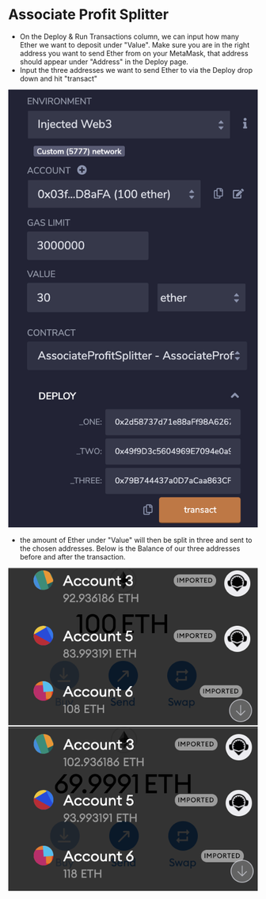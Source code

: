 # Associate Profit Splitter

- On the Deploy & Run Transactions column, we can input how many Ether we want to deposit under "Value". Make sure you are in the right address you want to send Ether from on your MetaMask, that address should appear under "Address" in the Deploy page. 
- Input the three addresses we want to send Ether to via the Deploy drop down and hit "transact"

![deposit](screenshots/deposit.jpg)

- the amount of Ether under "Value" will then be split in three and sent to the chosen addresses. Below is the Balance of our three addresses before and after the transaction. 


![before](screenshots/previous_balance.jpg)
![after](screenshots/post_deposit.jpg)



